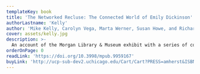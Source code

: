 ```yaml
---
templateKey: book
title: 'The Networked Recluse: The Connected World of Emily Dickinson'
authorLastname: 'Kelly'
author: 'Mike Kelly, Carolyn Vega, Marta Werner, Susan Howe, and Richard Wilbur'
cover: assets/kelly.jpg
description: >-
  An account of the Morgan Library & Museum exhibit with a series of contributions by curators, scholars of Dickinson, and poets whose own work her words have influenced.
orderOnPage: 0
readLink: 'https://doi.org/10.3998/mpub.9959167'
buyLink: 'http://ucp-sub-dev2.uchicago.edu/Cart/Cart?PRESS=amherst&ISBN=9781943208067'
---
```

